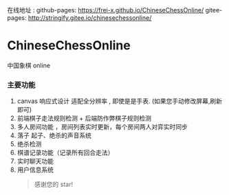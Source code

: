 在线地址 :
github-pages:
https://frei-x.github.io/ChineseChessOnline/
gitee-pages:
http://stringify.gitee.io/chinesechessonline/

# ChineseChessOnline

中国象棋 online

### 主要功能

1. canvas 响应式设计 适配全分辨率 , 即使是是手表. (如果您手动修改屏幕,刷新即可)
2. 前端棋子走法规则检测 + 后端防作弊棋子规则检测
3. 多人房间功能 ，房间列表实时更新，每个房间两人对弈实时同步
4. 落子 起子、绝杀的声音系统
5. 绝杀检测
6. 棋谱记录功能（记录所有回合走法）
7. 实时聊天功能
8. 用户信息系统
    > 感谢您的 star!
